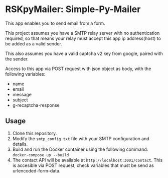 # RSKpyMailer: Simple-Py-Mailer

This app enables you to send email from a form.

This project assumes you have a SMTP relay server with no authentication required, so that means your relay must accept this app ip address(host) to be added as a valid sender.

This also assumes you have a valid captcha v2 key from google, paired with the sender.

Access to this app via POST request with json object as body, with the following variables:

- name
- email
- message
- subject
- g-recaptcha-response

## Usage

1. Clone this repository.
2. Modify the `smtp_config.txt` file with your SMTP configuration and details.
3. Build and run the Docker container using the following command: ```docker-compose up --build```
4. The contact API will be available at `http://localhost:3001/contact`.  This is accesible via POST request, check variables that must be send as urlencoded-form-data.
